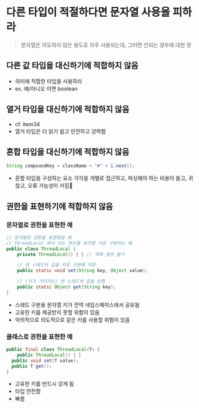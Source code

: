 # 다른 타입이 적절하다면 문자열 사용을 피하라
> 문자열은 의도하지 않은 용도로 자주 사용되는데, 그러면 안되는 경우에 대한 장

## 다른 값 타입을 대신하기에 적합하지 않음
- 의미에 적합한 타입을 사용하라
- ex. 예/아니오 이면 boolean


## 열거 타입을 대신하기에 적합하지 않음
- cf. item34
- 열거 타입은 더 읽기 쉽고 안전하고 강력함


## 혼합 타입을 대신하기에 적합하지 않음
```java
String compoundKey = className + "#" + i.next();
```
- 혼합 타입을 구성하는 요소 각각을 개별로 접근하고, 파싱해야 하는 비용이 들고, 귀찮고, 오류 가능성이 커짐


## 권한을 표현하기에 적합하지 않음
### 문자열로 권한을 표현한 예
```java
// 문자열로 권한을 표현했을 때
// ThreadLocal 에서 쓰는 변수를 문자열 키로 구분하는 예
public class ThreadLocal {
	private ThreadLocal() { } // 객체 생성 불가

	// 현 스레드의 값을 키로 구분해 저장
	public static void set(String key, Object value);

	// (키가 가리키는) 현 스레드의 값을 반환
	public static Object get(String key);
}
```
- 스레드 구분용 문자열 키가 전역 네임스페이스에서 공유됨
- 고유한 키를 제공받지 못할 위험이 있음
- 악의적으로 의도적으로 같은 키를 사용할 위험이 있음

### 클래스로 권한을 표현한 예
```java
public final class ThreadLocal<T> {
	public ThreadLocal() { }
  public void set(T value);
  public T get();
}
```
- 고유한 키를 반드시 갖게 됨
- 타입 안전함
- 빠름
